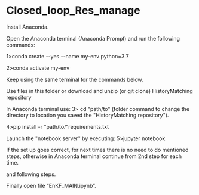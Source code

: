 # Closed_loop_Res_manage

Install Anaconda.

Open the Anaconda terminal (Anaconda Prompt) and run the following commands:

1>conda create --yes --name my-env python=3.7

2>conda activate my-env

Keep using the same terminal for the commands below.

Use files in this folder or download and unzip (or git clone) HistoryMatching repository

In Anaconda terminal use:
3> cd "path/to" (folder
command to change the directory to location you saved the "HistoryMatching repository").

4>pip install -r "path/to/"requirements.txt

Launch the "notebook server" by executing: 
5>jupyter notebook

If the set up goes correct, for next times there is no need to do mentioned steps, otherwise in Anaconda terminal continue from 2nd step for each time.

and following steps.

Finally open file “EnKF_MAIN.ipynb”.
